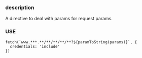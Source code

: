 ###  description

A directive to deal with params for request params.


### USE

```
fetch(`www.***.**/**/**/**/**?${paramToString(params)}`, {
  credentials: 'include'
})

```
